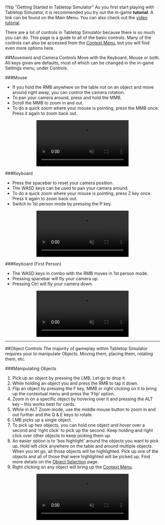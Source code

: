 !!!tip "Getting Started in Tabletop Simulator"
    As you first start playing with Tabletop Simulator, it is recommended you try out the in-game **tutorial**. A link can be found on the Main Menu. You can also check out the [video tutorial](/getting-started/video-tutorials#basic-controls).

There are a lot of controls in Tabletop Simulator because there is so much you can do. This page is a guide to all of the basic controls. Many of the controls can also be accessed from the [Context Menu](context-menu), but you will find even more options here.

##Movement and Camera Controls
Move with the Keyboard, Mouse or both. All keys given are defaults, most of which can be changed in the in-game Settings menu, under Controls.

###Mouse
* If you hold the RMB anywhere on the table not on an object and move around right away, you can control the camera rotation.
* To pan your camera around, press and hold the MMB.
* Scroll the MMB to zoom in and out.
* To do a quick zoom where your mouse is pointing, press the MMB once. Press it again to zoom back out.

<center>
    <video controls
        loop
        autoPlay
        muted
        src="/Tabletop-Simulator-Knowledge-Base/img/basic-controls/mouse.webm">
        Sorry, your browser doesn't support embedded videos.
    </video>
</center>

###Keyboard
* Press the spacebar to reset your camera position.
* The WASD keys can be used to pan your camera around.
* To do a quick zoom where your mouse is pointing, press Z key once. Press it again to zoom back out.
* Switch to 1st person mode by pressing the P key.

<center>
    <video controls
        loop
        autoPlay
        muted
        src="/Tabletop-Simulator-Knowledge-Base/img/basic-controls/keyboard.webm">
        Sorry, your browser doesn't support embedded videos.
    </video>
</center>

###Keyboard (First Person)
* The WASD keys in combo with the RMB moves in 1st person mode.
* Pressing spacebar will fly your camera up.
* Pressing Ctrl will fly your camera down.

<center>
    <video controls
        loop
        autoPlay
        muted
        src="/Tabletop-Simulator-Knowledge-Base/img/basic-controls/keyboard-fp.webm">
        Sorry, your browser doesn't support embedded videos.
    </video>
</center>

---


##Object Controls
The majority of gameplay within Tabletop Simulator requires your to manipulate Objects. Moving them, placing them, rotating them, etc.

###Manipulating Objects
1. Pick up an object by pressing the LMB. Let go to drop it.
2. While holding an object you and press the RMB to tap it down.
3. Flip an object by pressing the F key, MMB or right clicking on it to bring up the contextual menu and press the ‘Flip’ option.
4. Zoom in on a specific object by hovering over it and pressing the ALT key – this works best for cards.
5. While in ALT Zoom mode, use the middle mouse button to zoom in and out further and the Q & E keys to rotate.
6. LMB picks up a single object.
7. To pick up two objects, you can hold one object and hover over a second and ‘right click’ to pick up the second. Keep holding and right click over other objects to keep picking them up.
8. An easier option is to ‘box highlight’ around the objects you want to pick up. Hold left click anywhere on the table and around multiple objects. When you let go, all those objects will be highlighted. Pick up one of the objects and all of those that were highlighted will be picked up. Find more details on the [Object Selection](object-selection) page.
9. Right clicking on any object will bring up the [Context Menu](context-menu).

<center>
    <video controls
        loop
        autoPlay
        muted
        src="/Tabletop-Simulator-Knowledge-Base/img/basic-controls/object-controls.webm">
        Sorry, your browser doesn't support embedded videos.
    </video>
</center>
